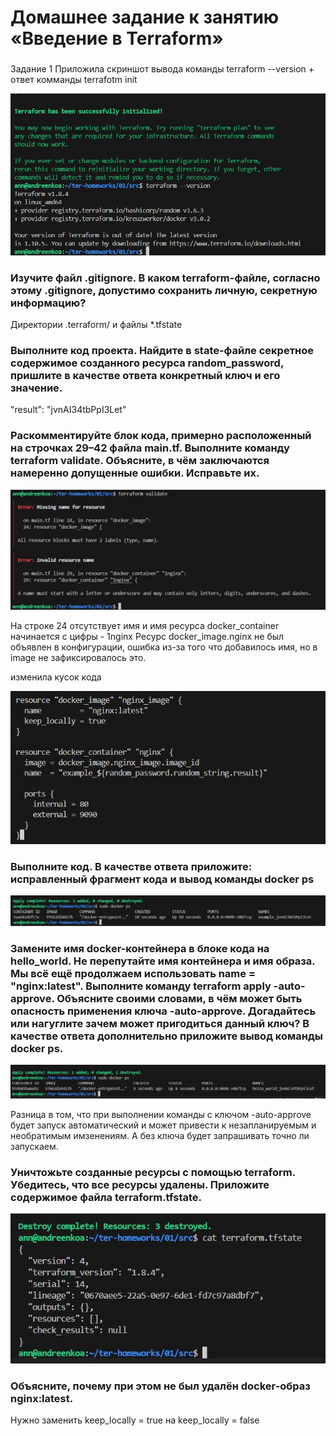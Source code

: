 # Домашнее задание к занятию «Введение в Terraform»

###
Задание 1
Приложила скриншот вывода команды terraform --version + ответ комманды terrafotm init

![terrafotm](img/ter-ok.JPG)

### Изучите файл .gitignore. В каком terraform-файле, согласно этому .gitignore, допустимо сохранить личную, секретную информацию?

Директории .terraform/ и файлы *.tfstate

### Выполните код проекта. Найдите  в state-файле секретное содержимое созданного ресурса random_password, пришлите в качестве ответа конкретный ключ и его значение.

"result": "jvnAI34tbPpI3Let"

### Раскомментируйте блок кода, примерно расположенный на строчках 29–42 файла main.tf. Выполните команду terraform validate. Объясните, в чём заключаются намеренно допущенные ошибки. Исправьте их.

![ошибка](img/mis.JPG)

На строке 24 отсутствует имя и имя ресурса docker_container начинается с цифры - 1nginx
Ресурс docker_image.nginx не был объявлен в конфигурации, ошибка из-за того что добавилось имя, но в image не зафиксировалось это.

изменила кусок кода

![ошибка](img/new.JPG)

### Выполните код. В качестве ответа приложите: исправленный фрагмент кода и вывод команды docker ps

![чудо](img/new1.JPG)

### Замените имя docker-контейнера в блоке кода на hello_world. Не перепутайте имя контейнера и имя образа. Мы всё ещё продолжаем использовать name = "nginx:latest". Выполните команду terraform apply -auto-approve. Объясните своими словами, в чём может быть опасность применения ключа -auto-approve. Догадайтесь или нагуглите зачем может пригодиться данный ключ? В качестве ответа дополнительно приложите вывод команды docker ps.

![чудо](img/new2.JPG)

Разница в том, что при выполнении команды с ключом -auto-approve будет запуск автоматический и может привести к незапланируемым и необратимым имзенениям. А без ключа будет запрашивать точно ли запускаем.

###  Уничтожьте созданные ресурсы с помощью terraform. Убедитесь, что все ресурсы удалены. Приложите содержимое файла terraform.tfstate.

![чудо](img/end.JPG)

###  Объясните, почему при этом не был удалён docker-образ nginx:latest.

Нужно заменить keep_locally = true на keep_locally = false






